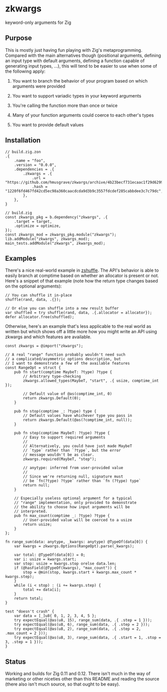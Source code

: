 # zkwargs

keyword-only arguments for Zig

## Purpose

This is mostly just having fun playing with Zig's metaprogramming. Compared with the main alternatives though (positional arguments, defining an input type with default arguments, defining a function capable of generating input types, ...), this will tend to be easier to use when some of the following apply:

1. You want to branch the behavior of your program based on which arguments were provided

1. You want to support variadic types in your keyword arguments

1. You're calling the function more than once or twice

1. Many of your function arguments could coerce to each other's types

1. You want to provide default values

## Installation

```zig
// build.zig.zon
.{
    .name = "foo",
    .version = "0.0.0",
    .dependencies = .{
        .zkwargs = .{
            .url = "https://github.com/hmusgrave/zkwargs/archive/4b23becf731ecaac1f29d629943d11b23c7802e8.tar.gz",
            .hash = "1220f6fd467fd42cd5ec98a360caacdcda9d3b9c3557fdcdef285cabbdee3c7c79dc",
        },
    },
}
```

```zig
// build.zig
const zkwargs_pkg = b.dependency("zkwargs", .{
    .target = target,
    .optimize = optimize,
});
const zkwargs_mod = zkwargs_pkg.module("zkwargs");
lib.addModule("zkwargs", zkwargs_mod);
main_tests.addModule("zkwargs", zkwargs_mod);
```

## Examples

There's a nice real-world example in [zshuffle](https://github.com/hmusgrave/zshuffle#examples). The API's behavior is able to easily branch at comptime based on whether an allocator is present or not. Here's a snippet of that example (note how the return type changes based on the optional arguments):

```zig
// You can shuffle it in-place
shuffle(rand, data, .{});

// Or else you can shuffle into a new result buffer
var shuffled = try shuffle(rand, data, .{.allocator = allocator});
defer allocator.free(shuffled);
```

Otherwise, here's an example that's less applicable to the real world as written but which shows off a little more how you might write an API using zkwargs and which features are available.

```zig
const zkwargs = @import("zkwargs");

// A real "range" function probably wouldn't need such
// a complicated/asymmetric options description, but
// I want to demonstrate a few of the available features
const RangeOpt = struct {
    pub fn start(comptime MaybeT: ?type) ?type {
        // Arbitrary type-checking
        zkwargs.allowed_types(MaybeT, "start", .{ usize, comptime_int });

        // Default value of @as(comptime_int, 0)
        return zkwargs.Default(0);
    }

    pub fn stop(comptime _: ?type) type {
        // Default values have whichever type you pass in
        return zkwargs.Default(@as(?comptime_int, null));
    }

    pub fn step(comptime MaybeT: ?type) ?type {
        // Easy to support required arguments
        //
        // Alternatively, you could have just made MaybeT
        // `type` rather than `?type`, but the error
        // message wouldn't be as clear.
        zkwargs.required(MaybeT, "step");

        // anytype: inferred from user-provided value
        //
        // Since we're returning null, signature must
        // be `fn(?type) ?type` rather than `fn (?type) type`
        return null;
    }

    // Especially useless optional argument for a typical
    // "range" implementation, only provided to demonstrate
    // the ability to choose how input arguments will be
    // interpreted.
    pub fn max_count(comptime _: ?type) ?type {
        // User-provided value will be coerced to a usize
        return usize;
    }
};

fn range_sum(data: anytype, _kwargs: anytype) @TypeOf(data[0]) {
    var kwargs = zkwargs.Options(RangeOpt).parse(_kwargs);

    var total: @TypeOf(data[0]) = 0;
    var i: usize = kwargs.start;
    var stop: usize = kwargs.stop orelse data.len;
    if (@hasField(@TypeOf(kwargs), "max_count")) {
        stop = @min(stop, kwargs.start + kwargs.max_count * kwargs.step);
    }
    while (i < stop) : (i += kwargs.step) {
        total += data[i];
    }
    return total;
}

test "doesn't crash" {
    var data = [_]u8{ 0, 1, 2, 3, 4, 5 };
    try expectEqual(@as(u8, 15), range_sum(data, .{ .step = 1 }));
    try expectEqual(@as(u8, 6), range_sum(data, .{ .step = 2 }));
    try expectEqual(@as(u8, 2), range_sum(data, .{ .step = 2, .max_count = 2 }));
    try expectEqual(@as(u8, 3), range_sum(data, .{ .start = 1, .stop = 3, .step = 1 }));
}
```

## Status
Working and builds for Zig 0.11 and 0.12. There isn't much in the way of marketing or other niceties other than this README and reading the source (there also isn't much source, so that ought to be easy).
